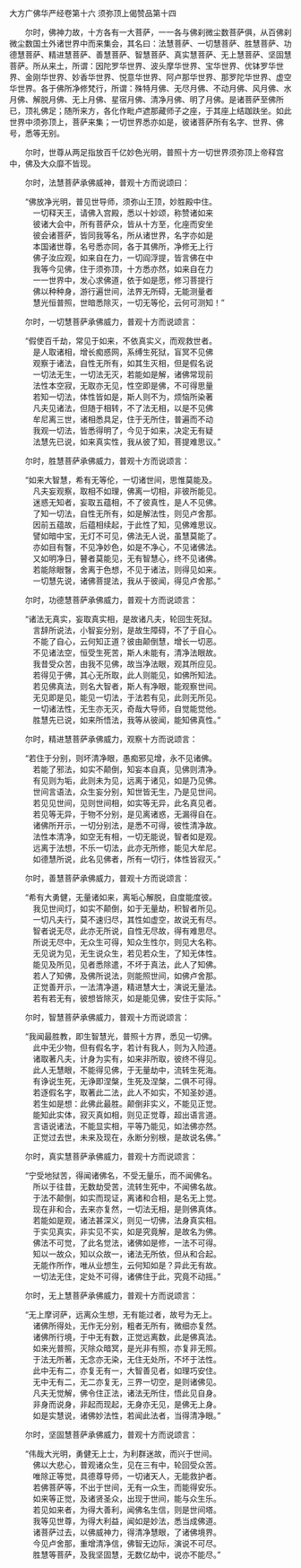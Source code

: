 大方广佛华严经卷第十六 须弥顶上偈赞品第十四

　　尔时，佛神力故，十方各有一大菩萨，一一各与佛刹微尘数菩萨俱，从百佛刹微尘数国土外诸世界中而来集会，其名曰：法慧菩萨、一切慧菩萨、胜慧菩萨、功德慧菩萨、精进慧菩萨、善慧菩萨、智慧菩萨、真实慧菩萨、无上慧菩萨、坚固慧菩萨。所从来土，所谓：因陀罗华世界、波头摩华世界、宝华世界、优钵罗华世界、金刚华世界、妙香华世界、悦意华世界、阿卢那华世界、那罗陀华世界、虚空华世界。各于佛所净修梵行，所谓：殊特月佛、无尽月佛、不动月佛、风月佛、水月佛、解脱月佛、无上月佛、星宿月佛、清净月佛、明了月佛。是诸菩萨至佛所已，顶礼佛足；随所来方，各化作毗卢遮那藏师子之座，于其座上结跏趺坐。如此世界中须弥顶上，菩萨来集；一切世界悉亦如是，彼诸菩萨所有名字、世界、佛号，悉等无别。

　　尔时，世尊从两足指放百千亿妙色光明，普照十方一切世界须弥顶上帝释宫中，佛及大众靡不皆现。

　　尔时，法慧菩萨承佛威神，普观十方而说颂曰：

　　“佛放净光明，普见世导师，须弥山王顶，妙胜殿中住。   
　　　一切释天王，请佛入宫殿，悉以十妙颂，称赞诸如来   
　　　彼诸大会中，所有菩萨众，皆从十方至，化座而安坐   
　　　彼会诸菩萨，皆同我等名，所从诸世界，名字亦如是   
　　　本国诸世尊，名号悉亦同，各于其佛所，净修无上行   
　　　佛子汝应观，如来自在力，一切阎浮提，皆言佛在中   
　　　我等今见佛，住于须弥顶，十方悉亦然，如来自在力   
　　　一一世界中，发心求佛道，依于如是愿，修习菩提行   
　　　佛以种种身，游行遍世间，法界无所碍，无能测量者   
　　　慧光恒普照，世暗悉除灭，一切无等伦，云何可测知！”

　　尔时，一切慧菩萨承佛威力，普观十方而说颂言：

　　“假使百千劫，常见于如来，不依真实义，而观救世者。   
　　　是人取诸相，增长痴惑网，系缚生死狱，盲冥不见佛   
　　　观察于诸法，自性无所有，如其生灭相，但是假名说   
　　　一切法无生，一切法无灭，若能如是解，诸佛常现前   
　　　法性本空寂，无取亦无见，性空即是佛，不可得思量   
　　　若知一切法，体性皆如是，斯人则不为，烦恼所染著   
　　　凡夫见诸法，但随于相转，不了法无相，以是不见佛   
　　　牟尼离三世，诸相悉具足，住于无所住，普遍而不动   
　　　我观一切法，皆悉得明了，今见于如来，决定无有疑   
　　　法慧先已说，如来真实性，我从彼了知，菩提难思议。”

　　尔时，胜慧菩萨承佛威力，普观十方而说颂言：

　　“如来大智慧，希有无等伦，一切诸世间，思惟莫能及。   
　　　凡夫妄观察，取相不如理，佛离一切相，非彼所能见。   
　　　迷惑无知者，妄取五蕴相，不了彼真性，是人不见佛。   
　　　了知一切法，自性无所有，如是解法性，则见卢舍那。   
　　　因前五蕴故，后蕴相续起，于此性了知，见佛难思议。   
　　　譬如暗中宝，无灯不可见，佛法无人说，虽慧莫能了。   
　　　亦如目有瞖，不见净妙色，如是不净心，不见诸佛法。   
　　　又如明净日，瞽者莫能见，无有智慧心，终不见诸佛。   
　　　若能除眼瞖，舍离于色想，不见于诸法，则得见如来。   
　　　一切慧先说，诸佛菩提法，我从于彼闻，得见卢舍那。”

　　尔时，功德慧菩萨承佛威力，普观十方而说颂言：

　　“诸法无真实，妄取真实相，是故诸凡夫，轮回生死狱。   
　　　言辞所说法，小智妄分别，是故生障碍，不了于自心。   
　　　不能了自心，云何知正道？彼由颠倒慧，增长一切恶。   
　　　不见诸法空，恒受生死苦，斯人未能有，清净法眼故。   
　　　我昔受众苦，由我不见佛，故当净法眼，观其所应见。   
　　　若得见于佛，其心无所取，此人则能见，如佛所知法。   
　　　若见佛真法，则名大智者，斯人有净眼，能观察世间。   
　　　无见即是见，能见一切法，于法若有见，此则无所见。   
　　　一切诸法性，无生亦无灭，奇哉大导师，自觉能觉他。   
　　　胜慧先已说，如来所悟法，我等从彼闻，能知佛真性。”

　　尔时，精进慧菩萨承佛威力，观察十方而说颂言：

　　“若住于分别，则坏清净眼，愚痴邪见增，永不见诸佛。   
　　　若能了邪法，如实不颠倒，知妄本自真，见佛则清净。   
　　　有见则为垢，此则未为见，远离于诸见，如是乃见佛。   
　　　世间言语法，众生妄分别，知世皆无生，乃是见世间。   
　　　若见见世间，见则世间相，如实等无异，此名真见者。   
　　　若见等无异，于物不分别，是见离诸惑，无漏得自在。   
　　　诸佛所开示，一切分别法，是悉不可得，彼性清净故。   
　　　法性本清净，如空无有相，一切无能说，智者如是观。   
　　　远离于法想，不乐一切法，此亦无所修，能见大牟尼。   
　　　如德慧所说，此名见佛者，所有一切行，体性皆寂灭。”

　　尔时，善慧菩萨承佛威力，普观十方而说颂言：

　　“希有大勇健，无量诸如来，离垢心解脱，自度能度彼。   
　　　我见世间灯，如实不颠倒，如于无量劫，积智者所见。   
　　　一切凡夫行，莫不速归尽，其性如虚空，故说无有尽。   
　　　智者说无尽，此亦无所说，自性无尽故，得有难思尽。   
　　　所说无尽中，无众生可得，知众生性尔，则见大名称。   
　　　无见说为见，无生说众生，若见若众生，了知无体性。   
　　　能见及所见，见者悉除遣，不坏于真法，此人了知佛。   
　　　若人了知佛，及佛所说法，则能照世间，如佛卢舍那。   
　　　正觉善开示，一法清净道，精进慧大士，演说无量法。   
　　　若有若无有，彼想皆除灭，如是能见佛，安住于实际。”

　　尔时，智慧菩萨承佛威力，普观十方而说颂言：

　　“我闻最胜教，即生智慧光，普照十方界，悉见一切佛。   
　　　此中无少物，但有假名字，若计有我人，则为入险道。   
　　　诸取著凡夫，计身为实有，如来非所取，彼终不得见。   
　　　此人无慧眼，不能得见佛，于无量劫中，流转生死海。   
　　　有诤说生死，无诤即涅槃，生死及涅槃，二俱不可得。   
　　　若逐假名字，取著此二法，此人不如实，不知圣妙道。   
　　　若生如是想：此佛此最胜。颠倒非实义，不能见正觉。   
　　　能知此实体，寂灭真如相，则见正觉尊，超出语言道。   
　　　言语说诸法，不能显实相，平等乃能见，如法佛亦然。   
　　　正觉过去世，未来及现在，永断分别根，是故说名佛。”

　　尔时，真实慧菩萨承佛威力，普观十方而说颂言：

　　“宁受地狱苦，得闻诸佛名，不受无量乐，而不闻佛名。   
　　　所以于往昔，无数劫受苦，流转生死中，不闻佛名故。   
　　　于法不颠倒，如实而现证，离诸和合相，是名无上觉。   
　　　现在非和合，去来亦复然，一切法无相，是则佛真体。   
　　　若能如是观，诸法甚深义，则见一切佛，法身真实相。   
　　　于实见真实，非实见不实，如是究竟解，是故名为佛。   
　　　佛法不可觉，了此名觉法，诸佛如是修，一法不可得。   
　　　知以一故众，知以众故一，诸法无所依，但从和合起。   
　　　无能作所作，唯从业想生，云何知如是？异此无有故。   
　　　一切法无住，定处不可得，诸佛住于此，究竟不动摇。”

　　尔时，无上慧菩萨承佛威力，普观十方而说颂言：

　　“无上摩诃萨，远离众生想，无有能过者，故号为无上。   
　　　诸佛所得处，无作无分别，粗者无所有，微细亦复然。   
　　　诸佛所行境，于中无有数，正觉远离数，此是佛真法。   
　　　如来光普照，灭除众暗冥，是光非有照，亦复非无照。   
　　　于法无所著，无念亦无染，无住无处所，不坏于法性。   
　　　此中无有二，亦复无有一，大智善见者，如理巧安住。   
　　　无中无有二，无二亦复无，三界一切空，是则诸佛见。   
　　　凡夫无觉解，佛令住正法，诸法无所住，悟此见自身。   
　　　非身而说身，非起而现起，无身亦无见，是佛无上身。   
　　　如是实慧说，诸佛妙法性，若闻此法者，当得清净眼。”

　　尔时，坚固慧菩萨承佛威力，普观十方而说颂言：

　　“伟哉大光明，勇健无上士，为利群迷故，而兴于世间。   
　　　佛以大悲心，普观诸众生，见在三有中，轮回受众苦。   
　　　唯除正等觉，具德尊导师，一切诸天人，无能救护者。   
　　　若佛菩萨等，不出于世间，无有一众生，而能得安乐。   
　　　如来等正觉，及诸贤圣众，出现于世间，能与众生乐。   
　　　若见如来者，为得大善利，闻佛名生信，则是世间塔。   
　　　我等见世尊，为得大利益，闻如是妙法，悉当成佛道。   
　　　诸菩萨过去，以佛威神力，得清净慧眼，了诸佛境界。   
　　　今见卢舍那，重增清净信，佛智无边际，演说不可尽。   
　　　胜慧等菩萨，及我坚固慧，无数亿劫中，说亦不能尽。”